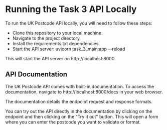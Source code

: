 # Running the Task 3 API Locally
To run the UK Postcode API locally, you will need to follow these steps:
- Clone this repository to your local machine.
- Navigate to the project directory.
- Install the requirements.txt dependencies.
- Start the API server: uvicorn task_3_main:app --reload

This will start the API server on http://localhost:8000.

## API Documentation
The UK Postcode API comes with built-in documentation. To access the documentation, navigate to http://localhost:8000/docs in your web browser.

The documentation details the endpoint request and response formats.

You can try out the API directly in the documentation by clicking on the endpoint and then clicking on the "Try it out" button. This will open a form where you can enter the postcode you want to validate or format.